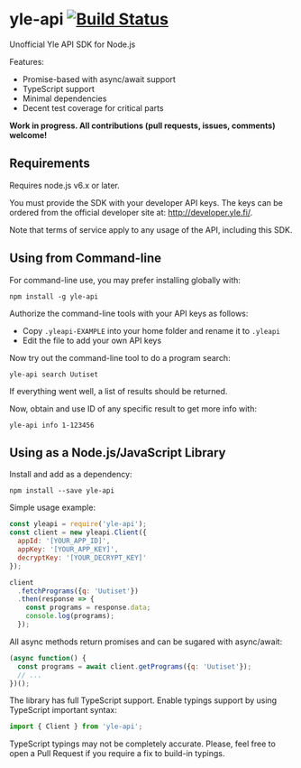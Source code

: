 # yle-api [![Build Status](https://travis-ci.org/jsalonen/yle-api.svg?branch=master&cachebust=1)](https://travis-ci.org/jsalonen/yle-api)

Unofficial Yle API SDK for Node.js

Features:

- Promise-based with async/await support
- TypeScript support
- Minimal dependencies
- Decent test coverage for critical parts

**Work in progress. All contributions (pull requests, issues, comments) welcome!**

## Requirements

Requires node.js v6.x or later.

You must provide the SDK with your developer API keys. The keys can be ordered from the official developer site at: http://developer.yle.fi/.

Note that terms of service apply to any usage of the API, including this SDK.

## Using from Command-line

For command-line use, you may prefer installing globally with:

    npm install -g yle-api

Authorize the command-line tools with your API keys as follows:

- Copy `.yleapi-EXAMPLE` into your home folder and rename it to `.yleapi`
- Edit the file to add your own API keys

Now try out the command-line tool to do a program search:

	yle-api search Uutiset

If everything went well, a list of results should be returned.

Now, obtain and use ID of any specific result to get more info with:

	yle-api info 1-123456

## Using as a Node.js/JavaScript Library

Install and add as a dependency:

    npm install --save yle-api

Simple usage example:

```js
const yleapi = require('yle-api');
const client = new yleapi.Client({
  appId: '[YOUR_APP_ID]',
  appKey: '[YOUR_APP_KEY]',
  decryptKey: '[YOUR_DECRYPT_KEY]'
});

client
  .fetchPrograms({q: 'Uutiset'})
  .then(response => {
    const programs = response.data;
    console.log(programs);
  });
```

All async methods return promises and can be sugared with async/await:

```js
(async function() {
  const programs = await client.getPrograms({q: 'Uutiset'});
  // ...
})();
```

The library has full TypeScript support. Enable typings support by using TypeScript important syntax:

```ts
import { Client } from 'yle-api';
```

TypeScript typings may not be completely accurate. Please, feel free to open a Pull Request if you
require a fix to build-in typings.
